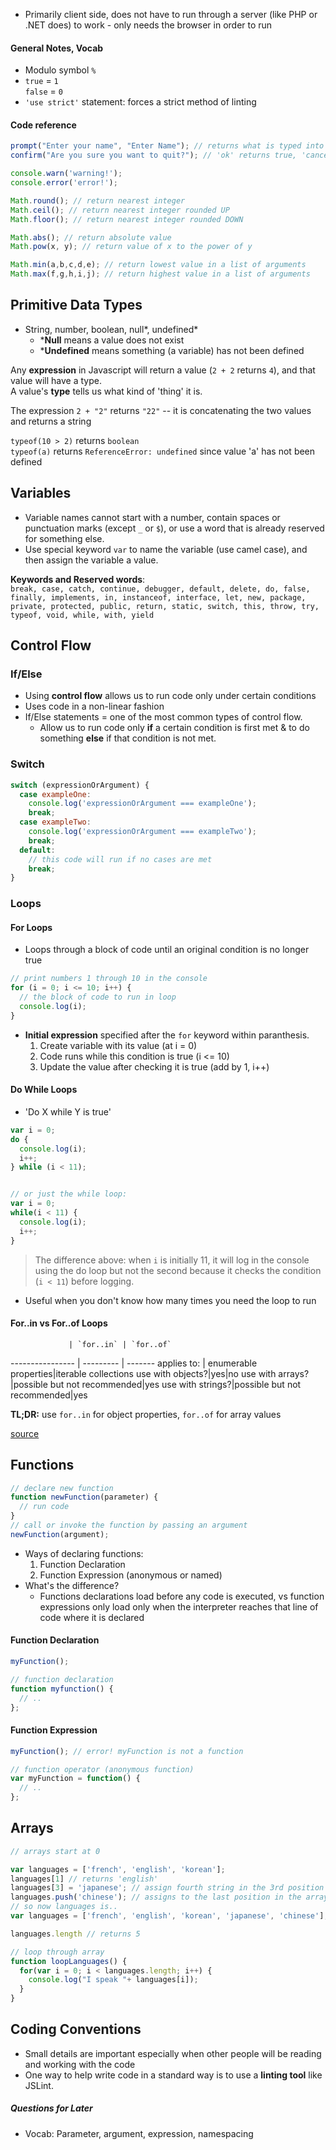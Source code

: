 - Primarily client side, does not have to run through a server (like PHP or .NET does) to work - only needs the browser in order to run

#### General Notes, Vocab

- Modulo symbol `%`
- `true` = `1`  
  `false` = `0`
- `'use strict'` statement: forces a strict method of linting 

#### Code reference

```javascript
prompt("Enter your name", "Enter Name"); // returns what is typed into the input
confirm("Are you sure you want to quit?"); // 'ok' returns true, 'cancel' returns false

console.warn('warning!'); 
console.error('error!');

Math.round(); // return nearest integer
Math.ceil(); // return nearest integer rounded UP
Math.floor(); // return nearest integer rounded DOWN

Math.abs(); // return absolute value
Math.pow(x, y); // return value of x to the power of y

Math.min(a,b,c,d,e); // return lowest value in a list of arguments
Math.max(f,g,h,i,j); // return highest value in a list of arguments
```

## Primitive Data Types

- String, number, boolean, null\*, undefined\*
  - \***Null** means a value does not exist
  - \***Undefined** means something (a variable) has not been defined

Any **expression** in Javascript will return a value (`2 + 2` returns `4`), and that value will have a type.  
A value's **type** tells us what kind of 'thing' it is.

The expression `2 + "2"` returns `"22"` -- it is concatenating the two values and returns a string

`typeof(10 > 2)` returns `boolean`  
`typeof(a)` returns `ReferenceError: undefined` since value 'a' has not been defined


## Variables 

- Variable names cannot start with a number, contain spaces or punctuation marks (except `_` or `$`), or use a word that is already reserved for something else.
- Use special keyword `var` to name the variable (use camel case), and then assign the variable a value.

**Keywords and Reserved words**:   
`break, case, catch, continue, debugger, default, delete, do, false, finally, implements, in, instanceof, interface, let, new, package, private, protected, public, return, static, switch, this, throw, try, typeof, void, while, with, yield`

## Control Flow

### If/Else

- Using **control flow** allows us to run code only under certain conditions
- Uses code in a non-linear fashion
- If/Else statements = one of the most common types of control flow. 
  - Allow us to run code only **if** a certain condition is first met & to do something **else** if that condition is not met.


### Switch
```javascript
switch (expressionOrArgument) {
  case exampleOne:
    console.log('expressionOrArgument === exampleOne');
    break;
  case exampleTwo:
    console.log('expressionOrArgument === exampleTwo');
    break;
  default:
    // this code will run if no cases are met
    break;
}
```

### Loops

#### For Loops
- Loops through a block of code until an original condition is no longer true

```javascript
// print numbers 1 through 10 in the console
for (i = 0; i <= 10; i++) {
  // the block of code to run in loop
  console.log(i);
}
```
- **Initial expression** specified after the `for` keyword within paranthesis.
  1. Create variable with its value (at i = 0)
  2. Code runs while this condition is true (i <= 10)
  3. Update the value after checking it is true (add by 1, i++)

#### Do While Loops

- 'Do X while Y is true'
```js
var i = 0;
do {
  console.log(i);
  i++;
} while (i < 11);


// or just the while loop:
var i = 0;
while(i < 11) {
  console.log(i);
  i++;
}
```
> The difference above: when `i` is initially 11, it will log in the console using the do loop but not the second because it checks the condition (`i < 11`) before logging.

- Useful when you don't know how many times you need the loop to run


#### For..in vs For..of Loops

                 | `for..in` | `for..of`
---------------- | --------- |  -------
applies to:      | enumerable properties|iterable collections
use with objects?|yes|no
use with arrays? |possible but not recommended|yes
use with strings?|possible but not recommended|yes

**TL;DR:** use `for..in` for object properties, `for..of` for array values

[source](https://bitsofco.de/for-in-vs-for-of/)

## Functions

```js
// declare new function
function newFunction(parameter) {
  // run code
}
// call or invoke the function by passing an argument
newFunction(argument);
```

- Ways of declaring functions:
  1. Function Declaration
  2. Function Expression (anonymous or named)
- What's the difference? 
  - Functions declarations load before any code is executed, vs function expressions only load only when the interpreter reaches that line of code where it is declared

#### Function Declaration

```js
myFunction();

// function declaration
function myfunction() {
  // ..
};
```

#### Function Expression

```js
myFunction(); // error! myFunction is not a function

// function operator (anonymous function)
var myFunction = function() {
  // ..
};
```

## Arrays 

```js
// arrays start at 0

var languages = ['french', 'english', 'korean']; 
languages[1] // returns 'english'
languages[3] = 'japanese'; // assign fourth string in the 3rd position
languages.push('chinese'); // assigns to the last position in the array
// so now languages is..
var languages = ['french', 'english', 'korean', 'japanese', 'chinese'];

languages.length // returns 5

// loop through array
function loopLanguages() {
  for(var i = 0; i < languages.length; i++) {
    console.log("I speak "+ languages[i]);
  }
}
```

## Coding Conventions

- Small details are important especially when other people will be reading and working with the code
- One way to help write code in a standard way is to use a **linting tool** like JSLint.

##### Questions for Later

- Vocab: Parameter, argument, expression, namespacing
